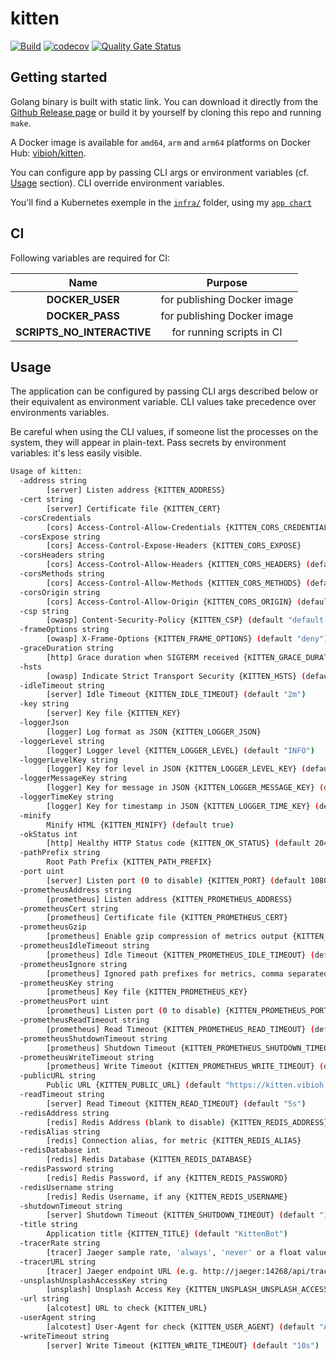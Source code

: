 # kitten

[![Build](https://github.com/ViBiOh/kitten/workflows/Build/badge.svg)](https://github.com/ViBiOh/kitten/actions)
[![codecov](https://codecov.io/gh/ViBiOh/kitten/branch/main/graph/badge.svg)](https://codecov.io/gh/ViBiOh/kitten)
[![Quality Gate Status](https://sonarcloud.io/api/project_badges/measure?project=ViBiOh_kitten&metric=alert_status)](https://sonarcloud.io/dashboard?id=ViBiOh_kitten)

## Getting started

Golang binary is built with static link. You can download it directly from the [Github Release page](https://github.com/ViBiOh/kitten/releases) or build it by yourself by cloning this repo and running `make`.

A Docker image is available for `amd64`, `arm` and `arm64` platforms on Docker Hub: [vibioh/kitten](https://hub.docker.com/r/vibioh/kitten/tags).

You can configure app by passing CLI args or environment variables (cf. [Usage](#usage) section). CLI override environment variables.

You'll find a Kubernetes exemple in the [`infra/`](infra/) folder, using my [`app chart`](https://github.com/ViBiOh/charts/tree/main/app)

## CI

Following variables are required for CI:

|            Name            |           Purpose           |
| :------------------------: | :-------------------------: |
|      **DOCKER_USER**       | for publishing Docker image |
|      **DOCKER_PASS**       | for publishing Docker image |
| **SCRIPTS_NO_INTERACTIVE** |  for running scripts in CI  |

## Usage

The application can be configured by passing CLI args described below or their equivalent as environment variable. CLI values take precedence over environments variables.

Be careful when using the CLI values, if someone list the processes on the system, they will appear in plain-text. Pass secrets by environment variables: it's less easily visible.

```bash
Usage of kitten:
  -address string
        [server] Listen address {KITTEN_ADDRESS}
  -cert string
        [server] Certificate file {KITTEN_CERT}
  -corsCredentials
        [cors] Access-Control-Allow-Credentials {KITTEN_CORS_CREDENTIALS}
  -corsExpose string
        [cors] Access-Control-Expose-Headers {KITTEN_CORS_EXPOSE}
  -corsHeaders string
        [cors] Access-Control-Allow-Headers {KITTEN_CORS_HEADERS} (default "Content-Type")
  -corsMethods string
        [cors] Access-Control-Allow-Methods {KITTEN_CORS_METHODS} (default "GET")
  -corsOrigin string
        [cors] Access-Control-Allow-Origin {KITTEN_CORS_ORIGIN} (default "*")
  -csp string
        [owasp] Content-Security-Policy {KITTEN_CSP} (default "default-src 'self'; base-uri 'self'; script-src 'self' 'httputils-nonce'; style-src 'self' 'httputils-nonce'; img-src 'self' platform.slack-edge.com")
  -frameOptions string
        [owasp] X-Frame-Options {KITTEN_FRAME_OPTIONS} (default "deny")
  -graceDuration string
        [http] Grace duration when SIGTERM received {KITTEN_GRACE_DURATION} (default "30s")
  -hsts
        [owasp] Indicate Strict Transport Security {KITTEN_HSTS} (default true)
  -idleTimeout string
        [server] Idle Timeout {KITTEN_IDLE_TIMEOUT} (default "2m")
  -key string
        [server] Key file {KITTEN_KEY}
  -loggerJson
        [logger] Log format as JSON {KITTEN_LOGGER_JSON}
  -loggerLevel string
        [logger] Logger level {KITTEN_LOGGER_LEVEL} (default "INFO")
  -loggerLevelKey string
        [logger] Key for level in JSON {KITTEN_LOGGER_LEVEL_KEY} (default "level")
  -loggerMessageKey string
        [logger] Key for message in JSON {KITTEN_LOGGER_MESSAGE_KEY} (default "message")
  -loggerTimeKey string
        [logger] Key for timestamp in JSON {KITTEN_LOGGER_TIME_KEY} (default "time")
  -minify
        Minify HTML {KITTEN_MINIFY} (default true)
  -okStatus int
        [http] Healthy HTTP Status code {KITTEN_OK_STATUS} (default 204)
  -pathPrefix string
        Root Path Prefix {KITTEN_PATH_PREFIX}
  -port uint
        [server] Listen port (0 to disable) {KITTEN_PORT} (default 1080)
  -prometheusAddress string
        [prometheus] Listen address {KITTEN_PROMETHEUS_ADDRESS}
  -prometheusCert string
        [prometheus] Certificate file {KITTEN_PROMETHEUS_CERT}
  -prometheusGzip
        [prometheus] Enable gzip compression of metrics output {KITTEN_PROMETHEUS_GZIP}
  -prometheusIdleTimeout string
        [prometheus] Idle Timeout {KITTEN_PROMETHEUS_IDLE_TIMEOUT} (default "10s")
  -prometheusIgnore string
        [prometheus] Ignored path prefixes for metrics, comma separated {KITTEN_PROMETHEUS_IGNORE}
  -prometheusKey string
        [prometheus] Key file {KITTEN_PROMETHEUS_KEY}
  -prometheusPort uint
        [prometheus] Listen port (0 to disable) {KITTEN_PROMETHEUS_PORT} (default 9090)
  -prometheusReadTimeout string
        [prometheus] Read Timeout {KITTEN_PROMETHEUS_READ_TIMEOUT} (default "5s")
  -prometheusShutdownTimeout string
        [prometheus] Shutdown Timeout {KITTEN_PROMETHEUS_SHUTDOWN_TIMEOUT} (default "5s")
  -prometheusWriteTimeout string
        [prometheus] Write Timeout {KITTEN_PROMETHEUS_WRITE_TIMEOUT} (default "10s")
  -publicURL string
        Public URL {KITTEN_PUBLIC_URL} (default "https://kitten.vibioh.fr")
  -readTimeout string
        [server] Read Timeout {KITTEN_READ_TIMEOUT} (default "5s")
  -redisAddress string
        [redis] Redis Address (blank to disable) {KITTEN_REDIS_ADDRESS} (default "localhost:6379")
  -redisAlias string
        [redis] Connection alias, for metric {KITTEN_REDIS_ALIAS}
  -redisDatabase int
        [redis] Redis Database {KITTEN_REDIS_DATABASE}
  -redisPassword string
        [redis] Redis Password, if any {KITTEN_REDIS_PASSWORD}
  -redisUsername string
        [redis] Redis Username, if any {KITTEN_REDIS_USERNAME}
  -shutdownTimeout string
        [server] Shutdown Timeout {KITTEN_SHUTDOWN_TIMEOUT} (default "10s")
  -title string
        Application title {KITTEN_TITLE} (default "KittenBot")
  -tracerRate string
        [tracer] Jaeger sample rate, 'always', 'never' or a float value {KITTEN_TRACER_RATE} (default "always")
  -tracerURL string
        [tracer] Jaeger endpoint URL (e.g. http://jaeger:14268/api/traces) {KITTEN_TRACER_URL}
  -unsplashUnsplashAccessKey string
        [unsplash] Unsplash Access Key {KITTEN_UNSPLASH_UNSPLASH_ACCESS_KEY}
  -url string
        [alcotest] URL to check {KITTEN_URL}
  -userAgent string
        [alcotest] User-Agent for check {KITTEN_USER_AGENT} (default "Alcotest")
  -writeTimeout string
        [server] Write Timeout {KITTEN_WRITE_TIMEOUT} (default "10s")
```
